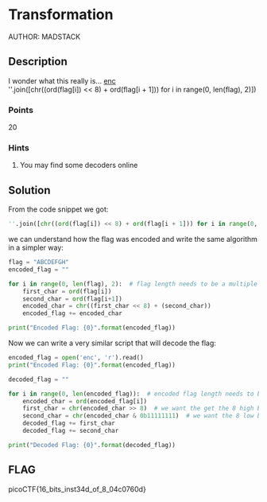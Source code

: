 # Transformation
AUTHOR: MADSTACK
## Description
I wonder what this really is... [enc](https://mercury.picoctf.net/static/2b4cea9b07db22bf4f933fddd1b8caa9/enc)<br>
''.join([chr((ord(flag[i]) << 8) + ord(flag[i + 1])) for i in range(0, len(flag), 2)])
### Points
20
### Hints
1. You may find some decoders online
## Solution
From the code snippet we got: <br>
```python
''.join([chr((ord(flag[i]) << 8) + ord(flag[i + 1])) for i in range(0, len(flag), 2)])
```
we can understand how the flag was encoded and write the same algorithm in a simpler way: <br>
```python
flag = "ABCDEFGH"
encoded_flag = ""

for i in range(0, len(flag), 2):  # flag length needs to be a multiple of 2
	first_char = ord(flag[i])
	second_char = ord(flag[i+1])
	encoded_char = chr((first_char << 8) + (second_char))
	encoded_flag += encoded_char

print("Encoded Flag: {0}".format(encoded_flag))
```
Now we can write a very similar script that will decode the flag:
```python
encoded_flag = open('enc', 'r').read()
print("Encoded Flag: {0}".format(encoded_flag))

decoded_flag = ""

for i in range(0, len(encoded_flag)):  # encoded flag length needs to be a multiple of 2
	encoded_char = ord(encoded_flag[i])
	first_char = chr(encoded_char >> 8)  # we want the get the 8 high bits of the number -> binary SHIFT right by 8
	second_char = chr(encoded_char & 0b11111111)  # we want the 8 low bits of the number -> binary AND with 0b11111111
	decoded_flag += first_char
	decoded_flag += second_char

print("Decoded Flag: {0}".format(decoded_flag))
```
## FLAG
picoCTF{16_bits_inst34d_of_8_04c0760d}

